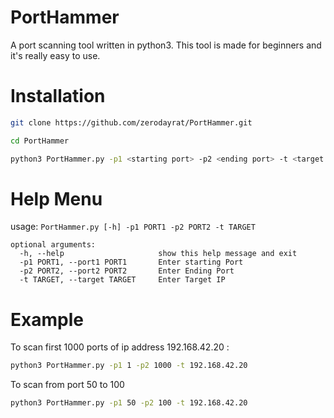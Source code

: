 # PortHammer
A port scanning tool written in python3. This tool is made for beginners and it's really easy to use.

# Installation

````bash
git clone https://github.com/zerodayrat/PortHammer.git
````

````bash
cd PortHammer
````

````bash
python3 PortHammer.py -p1 <starting port> -p2 <ending port> -t <target ip address>
````  

# Help Menu

usage: `PortHammer.py [-h] -p1 PORT1 -p2 PORT2 -t TARGET`

````text
optional arguments:
  -h, --help                     show this help message and exit
  -p1 PORT1, --port1 PORT1       Enter starting Port
  -p2 PORT2, --port2 PORT2       Enter Ending Port
  -t TARGET, --target TARGET     Enter Target IP
````

# Example

To scan first 1000 ports of ip address 192.168.42.20 :
  
````bash
python3 PortHammer.py -p1 1 -p2 1000 -t 192.168.42.20 
````

To scan from port 50 to 100 

````bash
python3 PortHammer.py -p1 50 -p2 100 -t 192.168.42.20

````
